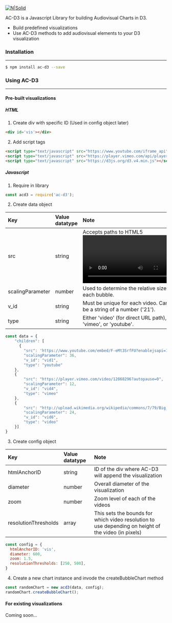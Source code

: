 [![N|Solid](https://cldup.com/RjTksBwPWq.jpg)](https://nodesource.com/products/nsolid)

AC-D3 is a Javascript Library for building Audiovisual Charts in D3.

  - Build predefined visualizations
  - Use AC-D3 methods to add audiovisual elements to your D3 visualization
 

### Installation
***
```sh
$ npm install ac-d3 --save
```

### Using AC-D3
***
#### Pre-built visualizations

##### HTML
1. Create div with specific ID (Used in config object later)
```html
<div id='vis'></div>
```
2. Add script tags
```html
<script type="text/javascript" src="https://www.youtube.com/iframe_api"></script>
<script type="text/javascript" src="https://player.vimeo.com/api/player.js"></script>
<script type="text/javascript" src="https://d3js.org/d3.v4.min.js"></script>
```


##### Javascript
1. Require in library
```javascript
const acd3 = require('ac-d3');
```
2. Create data object

| Key | Value datatype | Note |
| :-- | :-- | :-- |
| src | string | Accepts paths to HTML5 <video> supported file types and vimeo and youtube embedded url links. |
| scalingParameter | number | Used to determine the relative size of each bubble. |
| v_id | string | Must be unique for each video. Can't be a string of a number ('21'). | 
| type | string | Either 'video' (for direct URL path), 'vimeo', or 'youtube'. |
```javascript
const data = {
    "children": [
      {
        "src": 'https://www.youtube.com/embed/F-eMt3SrfFU?enablejsapi=1',
        "scalingParameter": 36,
        "v_id": "vid1",
        "type": "youtube"
    },
    {
        "src": "https://player.vimeo.com/video/12868296?autopause=0",
        "scalingParameter": 12,
        "v_id": "vid4",
        "type": "vimeo"
    },
    {
        "src": "http://upload.wikimedia.org/wikipedia/commons/7/79/Big_Buck_Bunny_small.ogv",
        "scalingParameter": 24,
        "v_id": "vid6",
        "type": "video"
    }]
}
```
3. Create config object

| Key | Value datatype | Note |
| :-- | :-- | :-- |
| htmlAnchorID | string | ID of the div where AC-D3 will append the visualization |
| diameter | number | Overall diameter of the visualization |
| zoom | number | Zoom level of each of the videos |
| resolutionThresholds | array | This sets the bounds for which video resolution to use depending on height of the video (in pixels) |

```javascript
const config = {
  htmlAnchorID: 'vis',
  diameter: 600,
  zoom: 1.5,
  resolutionThresholds: [250, 500],
}
```
4. Create a new chart instance and invode the createBubbleChart method
```javascript
const randomChart = new acd3(data, config);
randomChart.createBubbleChart();
```

#### For existing visualizations

Coming soon...
